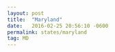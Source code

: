 ```yaml
---
layout: post
title:  "Maryland"
date:   2016-02-25 20:56:10 -0600
permalink: states/maryland
tag: MD
---
```


